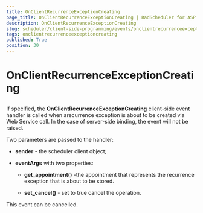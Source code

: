 ```yaml
---
title: OnClientRecurrenceExceptionCreating
page_title: OnClientRecurrenceExceptionCreating | RadScheduler for ASP.NET AJAX Documentation
description: OnClientRecurrenceExceptionCreating
slug: scheduler/client-side-programming/events/onclientrecurrenceexceptioncreating
tags: onclientrecurrenceexceptioncreating
published: True
position: 30
---
```


# OnClientRecurrenceExceptionCreating



## 

If specified, the **OnClientRecurrenceExceptionCreating** client-side event handler is called when arecurrence exception is about to be created via Web Service call. In the case of server-side binding, the event will not be raised.

Two parameters are passed to the handler:

* **sender** - the scheduler client object;

* **eventArgs** with two properties:

	* **get_appointment()** -the appointment that represents the recurrence exception that is about to be stored.

	* **set_cancel()** - set to true cancel the operation.

This event can be cancelled.


